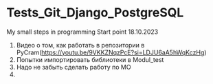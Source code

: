 # Tests_Git_Django_PostgreSQL
My small steps in programming
Start point 18.10.2023

1. Видео о том, как работать в репозитории в PyCram(https://youtu.be/9VKKZNqzPcE?si=LDJU6aA5hWqKczHg)
2. Попытки импортировать библиотеки в Modul_test
3. Надо не забыть сделать работу по МО
4. 

